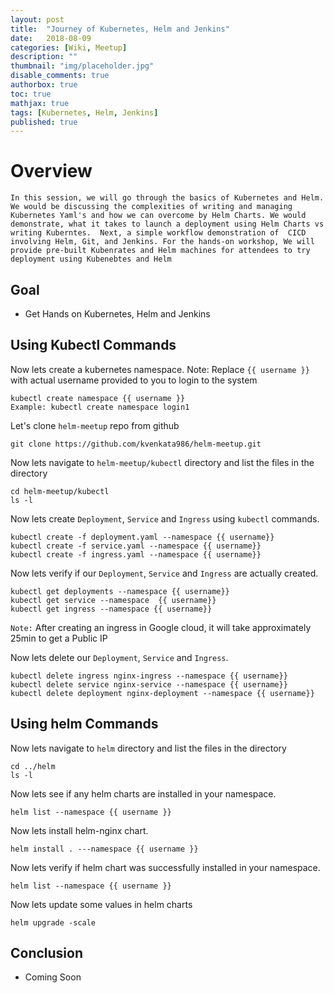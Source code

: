```yaml
---
layout: post
title:  "Journey of Kubernetes, Helm and Jenkins"
date:   2018-08-09
categories: [Wiki, Meetup]
description: ""
thumbnail: "img/placeholder.jpg"
disable_comments: true
authorbox: true
toc: true
mathjax: true
tags: [Kubernetes, Helm, Jenkins]
published: true
---
```


# Overview

	In this session, we will go through the basics of Kubernetes and Helm. We would be discussing the complexities of writing and managing Kubernetes Yaml's and how we can overcome by Helm Charts. We would demonstrate, what it takes to launch a deployment using Helm Charts vs writing Kuberntes.  Next, a simple workflow demonstration of  CICD involving Helm, Git, and Jenkins. For the hands-on workshop, We will provide pre-built Kubenrates and Helm machines for attendees to try deployment using Kubenebtes and Helm

## Goal

- Get Hands on Kubernetes, Helm and Jenkins

## Using Kubectl Commands

Now lets create a kubernetes namespace. Note: Replace `{{ username }}` with actual username provided to you to login to the system 

    kubectl create namespace {{ username }}
    Example: kubectl create namespace login1

Let's clone `helm-meetup` repo from github
	
	git clone https://github.com/kvenkata986/helm-meetup.git

Now lets navigate to `helm-meetup/kubectl` directory and list the files in the directory
  
    cd helm-meetup/kubectl
    ls -l

Now lets create `Deployment`, `Service` and `Ingress` using `kubectl` commands.

    kubectl create -f deployment.yaml --namespace {{ username}}
    kubectl create -f service.yaml --namespace {{ username}}
    kubectl create -f ingress.yaml --namespace {{ username}}

Now lets verify if our `Deployment`, `Service` and `Ingress` are actually created. 

    kubectl get deployments --namespace {{ username}}
    kubectl get service --namespace  {{ username}}
    kubectl get ingress --namespace {{ username}} 

`Note:` After creating an ingress in Google cloud, it will take approximately 25min to get a Public IP

Now lets delete our `Deployment`, `Service` and `Ingress`. 

    kubectl delete ingress nginx-ingress --namespace {{ username}}
    kubectl delete service nginx-service --namespace {{ username}}
    kubectl delete deployment nginx-deployment --namespace {{ username}}
    
## Using helm Commands    

Now lets navigate to `helm` directory and list the files in the directory

    cd ../helm
    ls -l

Now lets see if any helm charts are installed in your namespace. 
 
    helm list --namespace {{ username }}

Now lets install helm-nginx chart. 
    
    helm install . ---namespace {{ username }}

Now lets verify if helm chart was successfully installed in your namespace. 

    helm list --namespace {{ username }}

Now lets update some values in helm charts

    helm upgrade -scale
 
## Conclusion

- Coming Soon




